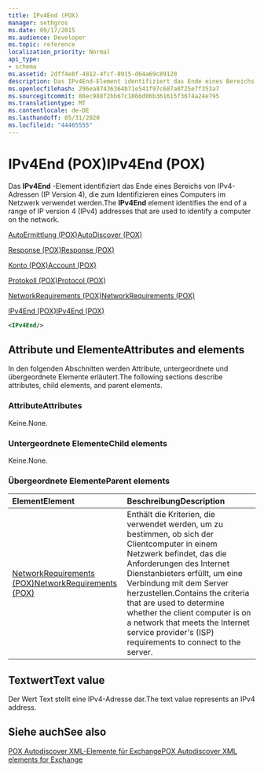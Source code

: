 ```yaml
---
title: IPv4End (POX)
manager: sethgros
ms.date: 09/17/2015
ms.audience: Developer
ms.topic: reference
localization_priority: Normal
api_type:
- schema
ms.assetid: 2dff4e8f-4812-4fcf-8915-d64a69c89120
description: Das IPv4End-Element identifiziert das Ende eines Bereichs von IPv4-Adressen (IP Version 4), die zum Identifizieren eines Computers im Netzwerk verwendet werden.
ms.openlocfilehash: 296ea87436364b71e541f97c687a8f25e7f353a7
ms.sourcegitcommit: 88ec988f2bb67c1866d06b361615f3674a24e795
ms.translationtype: MT
ms.contentlocale: de-DE
ms.lasthandoff: 05/31/2020
ms.locfileid: "44465555"
---
```

# <a name="ipv4end-pox"></a><span data-ttu-id="0e737-103">IPv4End (POX)</span><span class="sxs-lookup"><span data-stu-id="0e737-103">IPv4End (POX)</span></span>

<span data-ttu-id="0e737-104">Das **IPv4End** -Element identifiziert das Ende eines Bereichs von IPv4-Adressen (IP Version 4), die zum Identifizieren eines Computers im Netzwerk verwendet werden.</span><span class="sxs-lookup"><span data-stu-id="0e737-104">The **IPv4End** element identifies the end of a range of IP version 4 (IPv4) addresses that are used to identify a computer on the network.</span></span> 
  
[<span data-ttu-id="0e737-105">AutoErmittlung (POX)</span><span class="sxs-lookup"><span data-stu-id="0e737-105">AutoDiscover (POX)</span></span>](autodiscover-pox.md)
  
[<span data-ttu-id="0e737-106">Response (POX)</span><span class="sxs-lookup"><span data-stu-id="0e737-106">Response (POX)</span></span>](response-pox.md)
  
[<span data-ttu-id="0e737-107">Konto (POX)</span><span class="sxs-lookup"><span data-stu-id="0e737-107">Account (POX)</span></span>](account-pox.md)
  
[<span data-ttu-id="0e737-108">Protokoll (POX)</span><span class="sxs-lookup"><span data-stu-id="0e737-108">Protocol (POX)</span></span>](protocol-pox.md)
  
[<span data-ttu-id="0e737-109">NetworkRequirements (POX)</span><span class="sxs-lookup"><span data-stu-id="0e737-109">NetworkRequirements (POX)</span></span>](networkrequirements-pox.md)
  
[<span data-ttu-id="0e737-110">IPv4End (POX)</span><span class="sxs-lookup"><span data-stu-id="0e737-110">IPv4End (POX)</span></span>](ipv4end-pox.md)
  
```xml
<IPv4End/>
```

## <a name="attributes-and-elements"></a><span data-ttu-id="0e737-111">Attribute und Elemente</span><span class="sxs-lookup"><span data-stu-id="0e737-111">Attributes and elements</span></span>

<span data-ttu-id="0e737-112">In den folgenden Abschnitten werden Attribute, untergeordnete und übergeordnete Elemente erläutert.</span><span class="sxs-lookup"><span data-stu-id="0e737-112">The following sections describe attributes, child elements, and parent elements.</span></span>
  
### <a name="attributes"></a><span data-ttu-id="0e737-113">Attribute</span><span class="sxs-lookup"><span data-stu-id="0e737-113">Attributes</span></span>

<span data-ttu-id="0e737-114">Keine.</span><span class="sxs-lookup"><span data-stu-id="0e737-114">None.</span></span>
  
### <a name="child-elements"></a><span data-ttu-id="0e737-115">Untergeordnete Elemente</span><span class="sxs-lookup"><span data-stu-id="0e737-115">Child elements</span></span>

<span data-ttu-id="0e737-116">Keine.</span><span class="sxs-lookup"><span data-stu-id="0e737-116">None.</span></span>
  
### <a name="parent-elements"></a><span data-ttu-id="0e737-117">Übergeordnete Elemente</span><span class="sxs-lookup"><span data-stu-id="0e737-117">Parent elements</span></span>

|<span data-ttu-id="0e737-118">**Element**</span><span class="sxs-lookup"><span data-stu-id="0e737-118">**Element**</span></span>|<span data-ttu-id="0e737-119">**Beschreibung**</span><span class="sxs-lookup"><span data-stu-id="0e737-119">**Description**</span></span>|
|:-----|:-----|
|[<span data-ttu-id="0e737-120">NetworkRequirements (POX)</span><span class="sxs-lookup"><span data-stu-id="0e737-120">NetworkRequirements (POX)</span></span>](networkrequirements-pox.md) <br/> |<span data-ttu-id="0e737-121">Enthält die Kriterien, die verwendet werden, um zu bestimmen, ob sich der Clientcomputer in einem Netzwerk befindet, das die Anforderungen des Internet Dienstanbieters erfüllt, um eine Verbindung mit dem Server herzustellen.</span><span class="sxs-lookup"><span data-stu-id="0e737-121">Contains the criteria that are used to determine whether the client computer is on a network that meets the Internet service provider's (ISP) requirements to connect to the server.</span></span>  <br/> |
   
## <a name="text-value"></a><span data-ttu-id="0e737-122">Textwert</span><span class="sxs-lookup"><span data-stu-id="0e737-122">Text value</span></span>

<span data-ttu-id="0e737-123">Der Wert Text stellt eine IPv4-Adresse dar.</span><span class="sxs-lookup"><span data-stu-id="0e737-123">The text value represents an IPv4 address.</span></span>
  
## <a name="see-also"></a><span data-ttu-id="0e737-124">Siehe auch</span><span class="sxs-lookup"><span data-stu-id="0e737-124">See also</span></span>



[<span data-ttu-id="0e737-125">POX Autodiscover XML-Elemente für Exchange</span><span class="sxs-lookup"><span data-stu-id="0e737-125">POX Autodiscover XML elements for Exchange</span></span>](pox-autodiscover-xml-elements-for-exchange.md)

